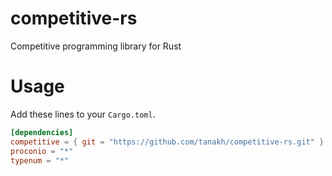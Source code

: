 # competitive-rs
Competitive programming library for Rust

# Usage

Add these lines to your `Cargo.toml`.

```toml
[dependencies]
competitive = { git = "https://github.com/tanakh/competitive-rs.git" }
proconio = "*"
typenum = "*"
```
